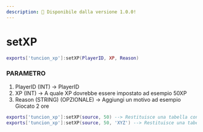 ```yaml
---
description: 🔧 Disponibile dalla versione 1.0.0!
---
```


# setXP

```lua title="Sintassi di Esportazione"
exports['tuncion_xp']:setXP(PlayerID, XP, Reason)
```

### PARAMETRO

1. PlayerID <span className="color-blue">(INT)</span> <span className="color-orange">-> PlayerID</span>
2. XP <span className="color-blue">(INT)</span> <span className="color-orange">-> A quale XP dovrebbe essere impostato ad esempio 50XP</span>
3. Reason <span className="color-blue">(STRING) (OPZIONALE)</span> <span className="color-orange">-> Aggiungi un motivo ad esempio Giocato 2 ore</span>

```lua
exports['tuncion_xp']:setXP(source, 50) --> Restituisce una tabella con informazioni
exports['tuncion_xp']:setXP(source, 50, 'XYZ') --> Restituisce una tabella con informazioni
```